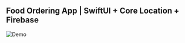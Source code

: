 ## Food Ordering App | SwiftUI + Core Location + Firebase
![Demo](https://github.com/lakarpusky/ios-path/blob/main/assets/food_ordering_demo.gif?raw=true)
